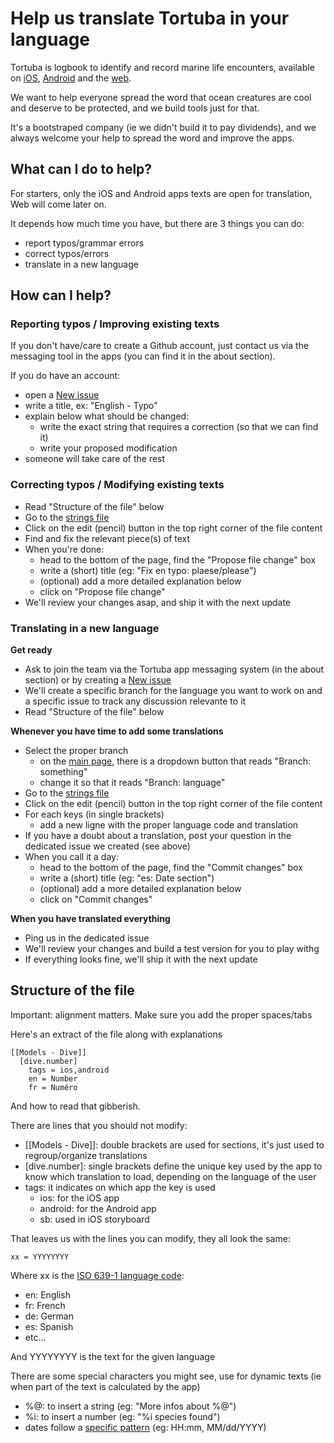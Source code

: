 # Help us translate Tortuba in your language

Tortuba is logbook to identify and record marine life encounters, available on [iOS](https://tortuba.com/ios), [Android](https://tortuba.com/android) and the [web](https://tortuba.com/).

We want to help everyone spread the word that ocean creatures are cool and deserve to be protected, and we build tools just for that.

It's a bootstraped company (ie we didn't build it to pay dividends), and we always welcome your help to spread the word and improve the apps.

## What can I do to help?

For starters, only the iOS and Android apps texts are open for translation, Web will come later on.

It depends how much time you have, but there are 3 things you can do:
* report typos/grammar errors
* correct typos/errors
* translate in a new language


## How can I help?

### Reporting typos / Improving existing texts

If you don't have/care to create a Github account, just contact us via the messaging tool in the apps (you can find it in the about section).

If you do have an account:
* open a [New issue](https://github.com/tortuba/voice/issues/new)
* write a title, ex: "English - Typo"
* explain below what should be changed:
  * write the exact string that requires a correction (so that we can find it)
  * write your proposed modification
* someone will take care of the rest

### Correcting typos / Modifying existing texts

* Read "Structure of the file" below
* Go to the [strings file](https://github.com/tortuba/voice/blob/master/strings.txt)
* Click on the edit (pencil) button in the top right corner of the file content
* Find and fix the relevant piece(s) of text
* When you're done:
  * head to the bottom of the page, find the "Propose file change" box
  * write a (short) title (eg: "Fix en typo: plaese/please")
  * (optional) add a more detailed explanation below
  * click on "Propose file change"
* We'll review your changes asap, and ship it with the next update

### Translating in a new language

**Get ready**
* Ask to join the team via the Tortuba app messaging system (in the about section) or by creating a [New issue](https://github.com/tortuba/voice/issues/new)
* We'll create a specific branch for the language you want to work on and a specific issue to track any discussion relevante to it
* Read "Structure of the file" below

**Whenever you have time to add some translations**
* Select the proper branch
  * on the [main page](https://github.com/tortuba/voice), there is a dropdown button that reads "Branch: something"
  * change it so that it reads "Branch: language"
* Go to the [strings file](https://github.com/tortuba/voice/blob/master/strings.txt)
* Click on the edit (pencil) button in the top right corner of the file content
* For each keys (in single brackets)
  * add a new ligne with the proper language code and translation
* If you have a doubt about a translation, post your question in the dedicated issue we created (see above)
* When you call it a day:
  * head to the bottom of the page, find the "Commit changes" box
  * write a (short) title (eg: "es: Date section")
  * (optional) add a more detailed explanation below
  * click on "Commit changes"

**When you have translated everything**
* Ping us in the dedicated issue
* We'll review your changes and build a test version for you to play withg
* If everything looks fine, we'll ship it with the next update

## Structure of the file

Important: alignment matters. Make sure you add the proper spaces/tabs

Here's an extract of the file along with explanations

    [[Models - Dive]]
      [dive.number]
        tags = ios,android
        en = Number
        fr = Numéro


And how to read that gibberish.

There are lines that you should not modify:
* [[Models - Dive]]: double brackets are used for sections, it's just used to regroup/organize translations
* [dive.number]: single brackets define the unique key used by the app to know which translation to load, depending on the language of the user
* tags: it indicates on which app the key is used
  * ios: for the iOS app
  * android: for the Android app
  * sb: used in iOS storyboard

That leaves us with the lines you can modify, they all look the same:

    xx = YYYYYYYY

Where xx is the [ISO 639-1 language code](https://en.wikipedia.org/wiki/List_of_ISO_639-1_codes):
  * en: English
  * fr: French
  * de: German
  * es: Spanish
  * etc…

And YYYYYYYY is the text for the given language

There are some special characters you might see, use for dynamic texts (ie when part of the text is calculated by the app)
  * %@: to insert a string (eg: "More infos about %@")
  * %i: to insert a number (eg: "%i species found")
  * dates follow a [specific pattern](http://www.unicode.org/reports/tr35/tr35-31/tr35-dates.html#Date_Format_Patterns) (eg: HH:mm, MM/dd/YYYY)
